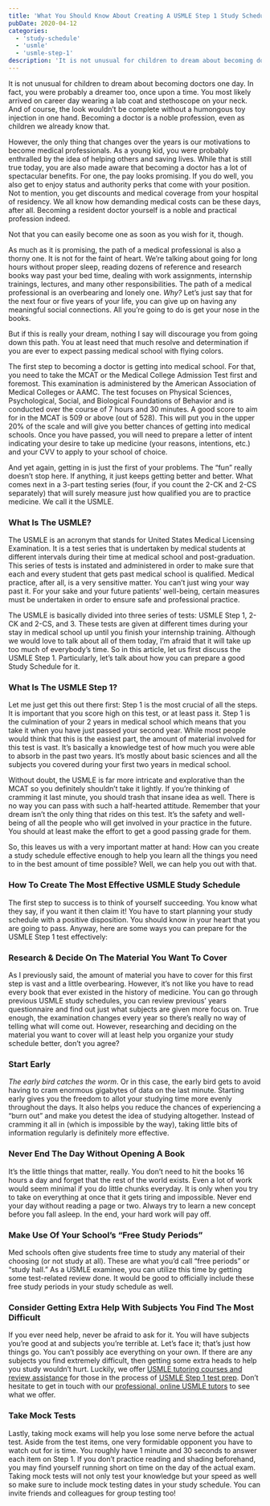 ```yaml
---
title: 'What You Should Know About Creating A USMLE Step 1 Study Schedule'
pubDate: 2020-04-12
categories:
  - 'study-schedule'
  - 'usmle'
  - 'usmle-step-1'
description: 'It is not unusual for children to dream about becoming doctors one day. In fact, you were probably a dreamer too, once upon a time. You most likely arrived'
---
```


It is not unusual for children to dream about becoming doctors one day. In fact, you were probably a dreamer too, once upon a time. You most likely arrived on career day wearing a lab coat and stethoscope on your neck. And of course, the look wouldn’t be complete without a humongous toy injection in one hand. Becoming a doctor is a noble profession, even as children we already know that.

However, the only thing that changes over the years is our motivations to become medical professionals. As a young kid, you were probably enthralled by the idea of helping others and saving lives. While that is still true today, you are also made aware that becoming a doctor has a lot of spectacular benefits. For one, the pay looks promising. If you do well, you also get to enjoy status and authority perks that come with your position. Not to mention, you get discounts and medical coverage from your hospital of residency. We all know how demanding medical costs can be these days, after all. Becoming a resident doctor yourself is a noble and practical profession indeed.

Not that you can easily become one as soon as you wish for it, though.

As much as it is promising, the path of a medical professional is also a thorny one. It is not for the faint of heart. We’re talking about going for long hours without proper sleep, reading dozens of reference and research books way past your bed time, dealing with work assignments, internship trainings, lectures, and many other responsibilities. The path of a medical professional is an overbearing and lonely one. *Why?* Let’s just say that for the next four or five years of your life, you can give up on having any meaningful social connections. All you’re going to do is get your nose in the books.

But if this is really your dream, nothing I say will discourage you from going down this path. You at least need that much resolve and determination if you are ever to expect passing medical school with flying colors.

The first step to becoming a doctor is getting into medical school. For that, you need to take the MCAT or the Medical College Admission Test first and foremost. This examination is administered by the American Association of Medical Colleges or AAMC. The test focuses on Physical Sciences, Psychological, Social, and Biological Foundations of Behavior and is conducted over the course of 7 hours and 30 minutes. A good score to aim for in the MCAT is 509 or above (out of 528). This will put you in the upper 20% of the scale and will give you better chances of getting into medical schools. Once you have passed, you will need to prepare a letter of intent indicating your desire to take up medicine (your reasons, intentions, etc.) and your CVV to apply to your school of choice.

And yet again, getting in is just the first of your problems. The “fun” really doesn’t stop here. If anything, it just keeps getting better and better. What comes next in a 3-part testing series (four, if you count the 2-CK and 2-CS separately) that will surely measure just how qualified you are to practice medicine. We call it the USMLE.

### **What Is The USMLE?**

The USMLE is an acronym that stands for United States Medical Licensing Examination. It is a test series that is undertaken by medical students at different intervals during their time at medical school and post-graduation. This series of tests is instated and administered in order to make sure that each and every student that gets past medical school is qualified. Medical practice, after all, is a very sensitive matter. You can’t just wing your way past it. For your sake and your future patients’ well-being, certain measures must be undertaken in order to ensure safe and professional practice.

The USMLE is basically divided into three series of tests: USMLE Step 1, 2-CK and 2-CS, and 3. These tests are given at different times during your stay in medical school up until you finish your internship training. Although we would love to talk about all of them today, I’m afraid that it will take up too much of everybody’s time. So in this article, let us first discuss the USMLE Step 1. Particularly, let’s talk about how you can prepare a good Study Schedule for it.

### **What Is The USMLE Step 1?**

Let me just get this out there first: Step 1 is the most crucial of all the steps. It is important that you score high on this test, or at least pass it. Step 1 is the culmination of your 2 years in medical school which means that you take it when you have just passed your second year. While most people would think that this is the easiest part, the amount of material involved for this test is vast. It’s basically a knowledge test of how much you were able to absorb in the past two years. It’s mostly about basic sciences and all the subjects you covered during your first two years in medical school.

Without doubt, the USMLE is far more intricate and explorative than the MCAT so you definitely shouldn’t take it lightly. If you’re thinking of cramming it last minute, you should trash that insane idea as well. There is no way you can pass with such a half-hearted attitude. Remember that your dream isn’t the only thing that rides on this test. It’s the safety and well-being of all the people who will get involved in your practice in the future. You should at least make the effort to get a good passing grade for them.

So, this leaves us with a very important matter at hand: How can you create a study schedule effective enough to help you learn all the things you need to in the best amount of time possible? Well, we can help you out with that.

### **How To Create The Most Effective USMLE Study Schedule**

The first step to success is to think of yourself succeeding. You know what they say, if you want it then claim it! You have to start planning your study schedule with a positive disposition. You should know in your heart that you are going to pass. Anyway, here are some ways you can prepare for the USMLE Step 1 test effectively:

### **Research & Decide On The Material You Want To Cover**

As I previously said, the amount of material you have to cover for this first step is vast and a little overbearing. However, it’s not like you have to read every book that ever existed in the history of medicine. You can go through previous USMLE study schedules, you can review previous’ years questionnaire and find out just what subjects are given more focus on. True enough, the examination changes every year so there’s really no way of telling what will come out. However, researching and deciding on the material you want to cover will at least help you organize your study schedule better, don’t you agree?

### **Start Early**

_The early bird catches the worm_. Or in this case, the early bird gets to avoid having to cram enormous gigabytes of data on the last minute. Starting early gives you the freedom to allot your studying time more evenly throughout the days. It also helps you reduce the chances of experiencing a “burn out” and make you detest the idea of studying altogether. Instead of cramming it all in (which is impossible by the way), taking little bits of information regularly is definitely more effective.

### Never End The Day Without Opening A Book

It’s the little things that matter, really. You don’t need to hit the books 16 hours a day and forget that the rest of the world exists. Even a lot of work would seem minimal if you do little chunks everyday. It is only when you try to take on everything at once that it gets tiring and impossible. Never end your day without reading a page or two. Always try to learn a new concept before you fall asleep. In the end, your hard work will pay off.

### Make Use Of Your School’s “Free Study Periods”

Med schools often give students free time to study any material of their choosing (or not study at all). These are what you’d call “free periods” or “study hall.” As a USMLE examinee, you can utilize this time by getting some test-related review done. It would be good to officially include these free study periods in your study schedule as well.

### Consider Getting Extra Help With Subjects You Find The Most Difficult

If you ever need help, never be afraid to ask for it. You will have subjects you’re good at and subjects you’re terrible at. Let’s face it; that’s just how things go. You can’t possibly ace everything on your own. If there are any subjects you find extremely difficult, then getting some extra heads to help you study wouldn’t hurt. Luckily, we offer [USMLE tutoring courses and review assistance](https://www.medlearnity.com/usmle/) for those in the process of [USMLE Step 1 test prep](https://www.medlearnity.com/usmle-tutoring-step-1/). Don’t hesitate to get in touch with our [professional, online USMLE tutors](http://www.medlearnity.com/our-tutors/) to see what we offer.

### Take Mock Tests

Lastly, taking mock exams will help you lose some nerve before the actual test. Aside from the test items, one very formidable opponent you have to watch out for is time. You roughly have 1 minute and 30 seconds to answer each item on Step 1. If you don’t practice reading and shading beforehand, you may find yourself running short on time on the day of the actual exam. Taking mock tests will not only test your knowledge but your speed as well so make sure to include mock testing dates in your study schedule. You can invite friends and colleagues for group testing too!
